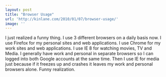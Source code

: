 ```yaml
---
layout: post
title: "Browser Usage"
url: 'http://kinlane.com/2010/01/07/browser-usage/'
image: ''
---
```


I just realized a funny thing. I use 3 different browsers on a daily basis now. I use Firefox for my personal sites and web applications. I use Chrome for my work sites and web applications. I use IE 8 for watching movies, TV and Media. I generally have work and personal in separate browsers so I can logged into both Google accounts at the same time. Then I use IE for media just because if it freezes up and crashes it leaves my work and personal browsers alone. Funny realization.